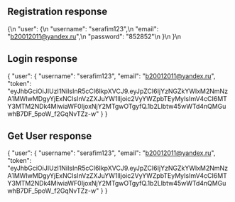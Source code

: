 ## Registration response
{\n
  "user": {\n
    "username": "serafim123",\n
    "email": "b20012011@yandex.ru",\n
    "password": "852852"\n
  }\n
}\n
## Login response
{
  "user": {
    "username": "serafim123",
    "email": "b20012011@yandex.ru",
    "token": "eyJhbGciOiJIUzI1NiIsInR5cCI6IkpXVCJ9.eyJpZCI6IjYzNGZkYWIxM2NmNzA1MWIwMDgyYjExNCIsInVzZXJuYW1lIjoic2VyYWZpbTEyMyIsImV4cCI6MTY3MTM2NDk4MiwiaWF0IjoxNjY2MTgwOTgyfQ.1b2Llbtw45wWTd4nQMGuwhB7DF_5poW_f2GqNvTZz-w"
  }
}
## Get User response
{
  "user": {
    "username": "serafim123",
    "email": "b20012011@yandex.ru",
    "token": "eyJhbGciOiJIUzI1NiIsInR5cCI6IkpXVCJ9.eyJpZCI6IjYzNGZkYWIxM2NmNzA1MWIwMDgyYjExNCIsInVzZXJuYW1lIjoic2VyYWZpbTEyMyIsImV4cCI6MTY3MTM2NDk4MiwiaWF0IjoxNjY2MTgwOTgyfQ.1b2Llbtw45wWTd4nQMGuwhB7DF_5poW_f2GqNvTZz-w"
  }
}
